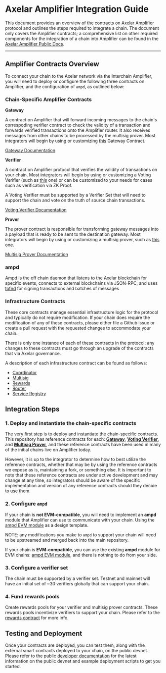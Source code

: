 # Axelar Amplifier Integration Guide

This document provides an overview of the contracts on Axelar Amplifier protocol and outlines the steps required to integrate a chain. The document only covers the Amplifier contracts; a comprehensive list on other required components for the integration of a chain into Amplifier can be found in the [Axelar Amplifier Public Docs](https://docs.axelar.dev/dev/amplifier/chain-integration/introduction/).

---

## Amplifier Contracts Overview

To connect your chain to the Axelar network via the Interchain Amplifier, you will need to deploy or configure the following three contracts on Amplifier, and the configuration of `ampd`, as outlined below:

### Chain-Specific Amplifier Contracts

**Gateway**  

A contract on Amplifier that will forward incoming messages to the chain's correspoding verifier contract to check the validity of a transaction and forwards verified transactions onto the Amplifier router. It also receives messages from other chains to be processed by the multisig prover.
Most integrators will begin by using or customizing [this](../contracts/gateway/) Gateway Contract.

[Gateway Documentation](../contracts/gateway.md)

**Verifier**  

A contract on Amplifier protocol that verifies the validity of transactions on your chain. Most integrators will begin by using or customizing a Voting Verifier (such as [this](../contracts/voting-verifier/) one) or can be customized to your needs for cases such as verification via ZK Proof.

A Voting Verifier must be supported by a Verifier Set that will need to support the chain and vote on the truth of source chain transactions. 

[Voting Verifier Documentation](../contracts/voting_verifier.md)

**Prover**  

The prover contract is responsible for transforming gateway messages into a payload that is ready to be sent to the destination gateway. Most integrators will begin by using or customizing a multisig prover, such as [this](../contracts/multisig-prover/) one.

[Multisig Prover Documentation](../contracts/multisig_prover.md)


### ampd

Ampd is the off chain daemon that listens to the Axelar blockchain for specific events, connects to external blockchains via JSON-RPC, and uses [tofnd](https://github.com/axelarnetwork/tofnd) for signing transactions and batches of messages


### Infrastructure Contracts

These core contracts manage essential infrastructure logic for the protocol and typically do not require modification. If your chain does require the modificaiton of any of these contracts, please either file a Github issue or create a pull request with the requested changes to accommodate your chain. 

There is only one instance of each of these contracts in the protocol; any changes to these contracts must go through an upgrade of the contracts that via Axelar governance.

A description of each infrastructure contract can be found as follows:
* [Coordinator](../contracts/coordinator.md)
* [Multisig](../contracts/multisig.md)
* [Rewards](../contracts/rewards.md)
* [Router](../contracts/router.md)
* [Service Registry](../contracts/service_registry.md)

## Integration Steps

### 1. Deploy and instantiate the chain-specific contracts

The very first step is to deploy and instantiate the chain-specific contracts. This repository has reference contracts for each: [**Gateway**](../../../contracts/gateway), [**Voting Verifier**](../../../contracts/voting-verifier), and [**Multisig Prover**](../../../contracts/multisig-prover), and these reference contracts have been used in many of the initial chains live on Amplifier today. 

However, it is up to the integrator to determine how to best utilize the reference contracts, whether that may be by using the reference contracts we expose as is, maintaining a fork, or something else. It is important to note that these reference contracts are under active development and may change at any time, so integrators should be aware of the specific implementation and version of any reference contracts should they decide to use them.

### 2. Configure `ampd`

If your chain is **not EVM-compatible**, you will need to implement an **ampd** module that Amplifier can use to communicate with your chain. Using the [ampd EVM module](../../../ampd/src/evm) as a design template. 

NOTE: any modifications you make to `ampd` to support your chain will need to be upstreamed and merged back into the main repository.

If your chain is **EVM-compatible**, you can use the existing **ampd** module for EVM chains: [ampd EVM module](../../../ampd/src/evm), and there is nothing to do from your side.

### 3. Configure a verifier set

The chain must be supported by a verifier set. Testnet and mainnet will have an initial set of ~30 verifiers globally that can support your chain. 

### 4. Fund rewards pools

Create rewards pools for your verifier and multisig prover contracts. These rewards pools incentivize verifiers to support your chain. Please refer to the [rewards contract](../contracts/rewards/src/) for more info.

## Testing and Deployment

Once your contracts are deployed, you can test them, along with the external smart contracts deployed to your chain, on the public devnet. Please refer to the public [developer documentation](https://docs.axelar.dev/dev/amplifier/chain-integration/integrate-a-chain/) for the latest information on the public devnet and example deployment scripts to get you started. 
